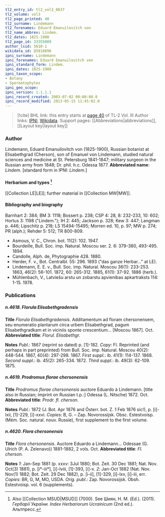 ```yaml
---
tl2_entry_id: tl2_vol3_0037
tl2_volume: vol3
tl2_page_printed: 40
tl2_surname: Lindemann
tl2_forenames: Eduard Emanuilovitch von
tl2_name_abbrev: Lindem.
tl2_dates: 1825-1900
tl2_page_id: 33355089
author_lsid: 5610-1
wikidata_id: Q5818896
ipni_surname: Lindemann
ipni_forenames: Eduard Emanuilovitch von
ipni_standard_form: Lindem.
ipni_dates: 1825-1900
ipni_taxon_scope: 
- Botany
- Spermatophytes
ipni_geo_scope: 
ipni_version: 1.1.1.1
ipni_record_created: 2003-07-02 00:00:00.0
ipni_record_modified: 2013-05-15 11:45:02.0
---
```


> [!cite] BHL link: this entry starts at [page 40](https://www.biodiversitylibrary.org/page/33355089) of TL-2 Vol. III
> Author links: [IPNI](https://www.ipni.org/a/5610-1), [Wikidata](https://www.wikidata.org/wiki/Q5818896). Support pages: [[Abbreviations|abbreviations]], [[Layout key|layout key]]

### Author

Lindemann, Eduard Emanuilovitch von (1825-1900), Russian botanist at Elisabethgrad (Cherson), son of Emanuel von Lindemann, studied natural sciences and medicine at St. Petersburg 1841-1847; military surgeon in the Russian army from 1848; Dr. phil. h.c. Odessa 1877. 
**Abbreviated name**: *Lindem.* \[standard form in IPNI: *Lindem.*\]

#### Herbarium and types [^1]

[[Collection LE|LE]]; further material in [[Collection MW|MW]].

#### Bibliography and biography

Barnhart 2: 384; BM 3: 1118; Bossert p. 238; CSP 4: 28, 8: 232-233, 10: 602; Hortus 3: 1198 ("Lindem."); IH 2: 445; Jackson p. 328; Kew 3: 447; Langman p. 446; Lipschitz p. 218; LS 15494-15495; Morren ed. 10, p. 97; MW p. 274; PR (alph.); Rehder 5: 512; TR 800-809.
- Asmous, V. C., Chron. bot. 11(2): 102. 1947.
- Bourdeille, Bull. Soc. imp. Natural. Moscou ser. 2. 6: 379-380, 493-495. 1894.
- Candolle, Alph. de, Phytographie 428. 1880.
- Herder, F. v., Bot. Centralbl. 55: 296. 1893 ("das ganze Herbar..." at LE).
- Lindemann, E. E. v., Bull. Soc. imp. Natural. Moscou 36(1): 233-253. 1863, 46(2): 56-101. 1872, 60: 265-312. 1885, 61(1): 37-92. 1886 (herb.).
- Mühlenbach, V., Latviešu arstu un zobarstu apvienibas apkartraksts 114: 1-15. 1978.

### Publications

##### n.4618. Florula Elisabethgradensis

**Title**
*Florula Elisabethgradensis*. Additamentum ad floram chersonensem, seu enumeratio plantarum circa urbem Elisabethgrad, pagum Elisabethgradkam et in viciniis sponte crescentium... \[Moscou 1867\]. Oct.
**Abbreviated title**: *Florul. Elisabethgr.*

**Notes**
*Publ*.: 1867 (reprint so dated) p. \[1\]-182. *Copy*: FI. Reprinted (and perhaps in part preprinted) from Bull. Soc. imp. Natural. Moscou 40(2): 448-544. 1867, 40(4): 297-298. 1867.
*First suppl*.: ib. 41(1): 114-137. 1868.
*Second suppl*.: ib. 45(2): 265-334. 1872.
*Third suppl*.: ib. 49(3): 62-109. 1875.

##### n.4619. Prodromus florae chersonensis

**Title**
*Prodromus florae chersonensis* auctore Eduardo à Lindemann. \[title also in Russian; imprint on Russian t.p.:\] Odessa (L. Nitsche) 1872. Oct.
**Abbreviated title**: *Prodr. fl. cherson.*

**Notes**
*Publ*.: 1872 (J. Bot. Apr 1876 and Österr. bot. Z. 1 Feb 1876 sic!), p. \[i\]-lxii, \[1\]-229, \[i\]-xxvi. *Copies*: B, G. – Zap. Novorossijsk. Obsc. Estestvoisp. (Mém. Soc. natural. nouv. Russie), first supplement to the first volume.

##### n.4620. Flora chersonensis

**Title**
*Flora chersonensis*. Auctore Eduardo a Lindemann... Odessae (G. Ulrich (P. A. Zelenavo)) 1881-1882, 2 vols. Oct.
**Abbreviated title**: *Fl. cherson.*

**Notes**
*1*: Jan-Sep 1881 (p. xxxv: 3Jul 1880; Bot. Zeit. 30 Dec 1881; Nat. Nov. Oct(3) 1881), p. \[i\*-iii\*\], \[i\]-lviii, \[1\]-393, \[i\]-x.
*2*: Jan-Oct 1882 (Nat. Nov. Nov(1) 1882; Bot. Zeit. 29 Dec 1882), p. \[i-ii\], \[1\]-329, \[i\]-lxv, \[i\]-iii, err.
*Copies*: BR, G, M, MO, USDA.
*Orig. publ*.: Zap. Novorossijsk. Obsh. Estestvoisp. vol. 6 (supplements).

[^1]: Also [[Collection MSUD|MSUD]] (7000). See Шиян, Н. М. (Ed.). (2011). _Гербарії України. Index Herbariorum Ucrainicum_ (2nd ed.). Альтпресс.